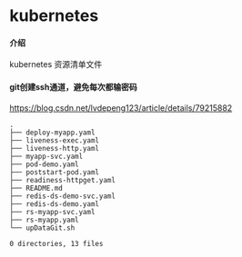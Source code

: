 # kubernetes

#### 介绍
kubernetes 资源清单文件

#### git创建ssh通道，避免每次都输密码

https://blog.csdn.net/lvdepeng123/article/details/79215882

```
.
├── deploy-myapp.yaml
├── liveness-exec.yaml
├── liveness-http.yaml
├── myapp-svc.yaml
├── pod-demo.yaml
├── poststart-pod.yaml
├── readiness-httpget.yaml
├── README.md
├── redis-ds-demo-svc.yaml
├── redis-ds-demo.yaml
├── rs-myapp-svc.yaml
├── rs-myapp.yaml
└── upDataGit.sh

0 directories, 13 files
```
